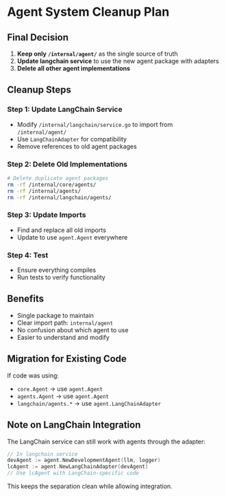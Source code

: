 # Agent System Cleanup Plan

## Final Decision

1. **Keep only `/internal/agent/`** as the single source of truth
2. **Update langchain service** to use the new agent package with adapters
3. **Delete all other agent implementations**

## Cleanup Steps

### Step 1: Update LangChain Service
- Modify `/internal/langchain/service.go` to import from `/internal/agent/`
- Use `LangChainAdapter` for compatibility
- Remove references to old agent packages

### Step 2: Delete Old Implementations
```bash
# Delete duplicate agent packages
rm -rf /internal/core/agents/
rm -rf /internal/agents/
rm -rf /internal/langchain/agents/
```

### Step 3: Update Imports
- Find and replace all old imports
- Update to use `agent.Agent` everywhere

### Step 4: Test
- Ensure everything compiles
- Run tests to verify functionality

## Benefits
- Single package to maintain
- Clear import path: `internal/agent`
- No confusion about which agent to use
- Easier to understand and modify

## Migration for Existing Code

If code was using:
- `core.Agent` → use `agent.Agent`
- `agents.Agent` → use `agent.Agent`
- `langchain/agents.*` → use `agent.LangChainAdapter`

## Note on LangChain Integration

The LangChain service can still work with agents through the adapter:
```go
// In langchain service
devAgent := agent.NewDevelopmentAgent(llm, logger)
lcAgent := agent.NewLangChainAdapter(devAgent)
// Use lcAgent with LangChain-specific code
```

This keeps the separation clean while allowing integration.